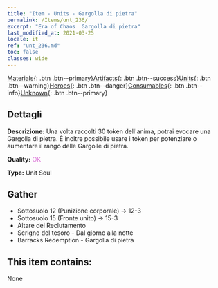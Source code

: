 ```yaml
---
title: "Item - Units - Gargolla di pietra"
permalink: /Items/unt_236/
excerpt: "Era of Chaos  Gargolla di pietra"
last_modified_at: 2021-03-25
locale: it
ref: "unt_236.md"
toc: false
classes: wide
---
```

 [Materials](/it/Items/){: .btn .btn--primary}[Artifacts](/it/Items/Artifacts/){: .btn .btn--success}[Units](/it/Items/Units/){: .btn .btn--warning}[Heroes](/it/Items/Heroes/){: .btn .btn--danger}[Consumables](/it/Items/Consumables/){: .btn .btn--info}[Unknown](/it/Items/Unknown/){: .btn .btn--primary}

## Dettagli
 **Descrizione:** Una volta raccolti 30 token dell'anima, potrai evocare una Gargolla di pietra. È inoltre possibile usare i token per potenziare o aumentare il rango delle Gargolle di pietra.

 **Quality:** <span style="color: #DA70D6">OK</span>

 **Type:** Unit Soul

## Gather

*    Sottosuolo 12 (Punizione corporale) -> 12-3 
*    Sottosuolo 15 (Fronte unito) -> 15-3 
*    Altare del Reclutamento 
*    Scrigno del tesoro - Dal giorno alla notte 
*    Barracks Redemption - Gargolla di pietra 

## This item contains:

  None

